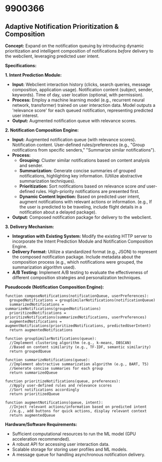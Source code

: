 # 9900366

## Adaptive Notification Prioritization & Composition

**Concept:** Expand on the notification queuing by introducing dynamic prioritization and intelligent composition of notifications *before* delivery to the webclient, leveraging predicted user intent.

**Specifications:**

**1. Intent Prediction Module:**

*   **Input:**  Webclient interaction history (clicks, search queries, message composition, application usage). Notification content (subject, sender, keywords). Time of day, user location (optional, with permission).
*   **Process:**  Employ a machine learning model (e.g., recurrent neural network, transformer) trained on user interaction data.  Model outputs a 'relevance score' for each queued notification, representing predicted user interest.
*   **Output:**  Augmented notification queue with relevance scores.

**2. Notification Composition Engine:**

*   **Input:**  Augmented notification queue (with relevance scores). Notification content. User-defined rules/preferences (e.g., "Group notifications from specific senders," "Summarize similar notifications").
*   **Process:**
    *   **Grouping:** Cluster similar notifications based on content analysis and sender.
    *   **Summarization:** Generate concise summaries of grouped notifications, highlighting key information. (Utilize abstractive summarization techniques).
    *   **Prioritization:**  Sort notifications based on relevance score *and* user-defined rules.  High-priority notifications are presented first.
    *   **Dynamic Content Injection:** Based on predicted user intent, augment notifications with relevant actions or information. (e.g., If the user is predicted to be traveling, include flight details in a notification about a delayed package).
*   **Output:**  Composed notification package for delivery to the webclient.

**3.  Delivery Mechanism:**

*   **Integration with Existing System:**  Modify the existing HTTP server to incorporate the Intent Prediction Module and Notification Composition Engine.
*   **Delivery Format:** Utilize a standardized format (e.g., JSON) to represent the composed notification package.  Include metadata about the composition process (e.g., which notifications were grouped, the summarization algorithm used).
*    **A/B Testing:** Implement A/B testing to evaluate the effectiveness of different composition strategies and personalization techniques.

**Pseudocode (Notification Composition Engine):**

```
function composeNotifications(notificationQueue, userPreferences):
  groupedNotifications = groupSimilarNotifications(notificationQueue)
  summarizedNotifications = summarizeNotifications(groupedNotifications)
  prioritizedNotifications = prioritizeNotifications(summarizedNotifications, userPreferences)
  augmentedNotifications = augmentNotifications(prioritizedNotifications, predictedUserIntent)
  return augmentedNotifications

function groupSimilarNotifications(queue):
  //Implement clustering algorithm (e.g., k-means, DBSCAN)
  //Based on content similarity (e.g., TF-IDF, semantic similarity)
  return groupedQueue

function summarizeNotifications(queue):
  //Implement abstractive summarization algorithm (e.g., BART, T5)
  //Generate concise summaries for each group
  return summarizedQueue

function prioritizeNotifications(queue, preferences):
  //Apply user-defined rules and relevance scores
  //Sort notifications accordingly
  return prioritizedQueue

function augmentNotifications(queue, intent):
  //Inject relevant actions/information based on predicted intent
  //e.g., add buttons for quick actions, display relevant context
  return augmentedQueue
```

**Hardware/Software Requirements:**

*   Sufficient computational resources to run the ML model (GPU acceleration recommended).
*   A robust API for accessing user interaction data.
*   Scalable storage for storing user profiles and ML models.
*   A message queue for handling asynchronous notification delivery.